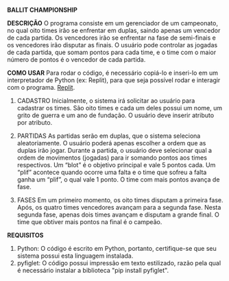 **BALLIT CHAMPIONSHIP** 

**DESCRIÇÃO**
O programa consiste em um gerenciador de um campeonato, no qual oito times irão se enfrentar em duplas, saindo apenas um vencedor de cada partida. Os vencedores irão se enfrentar na fase de semi-finais e os vencedores irão disputar as finais. O usuário pode controlar as jogadas de cada partida, que somam pontos para cada time, e o time com o maior número de pontos é o vencedor de cada partida.

**COMO USAR**
Para rodar o código, é necessário copiá-lo e inseri-lo em um interpretador de Python (ex: Replit), para que seja possível rodar e interagir com o programa.
[Replit](https://replit.com/).

  1. CADASTRO
Inicialmente, o sistema irá solicitar ao usuário para cadastrar os times. São oito times e cada um deles possui um nome, um grito de guerra e um ano de fundação. O usuário deve inserir atributo por atributo.

  3. PARTIDAS
As partidas serão em duplas, que o sistema seleciona aleatoriamente. O usuário poderá apenas escolher a ordem que as duplas irão jogar.
Durante a partida, o usuário deve selecionar qual a ordem de movimentos (jogadas) para ir somando pontos aos times respectivos. Um “blot” é o objetivo principal e vale 5 pontos cada. Um “plif” acontece quando ocorre uma falta e o time que sofreu a falta ganha um “plif”, o qual vale 1 ponto.
O time com mais pontos avança de fase.

  4. FASES
Em um primeiro momento, os oito times disputam a primeira fase. Após, os quatro times vencedores avançam para a segunda fase. Nesta segunda fase, apenas dois times avançam e disputam a grande final. O time que obtiver mais pontos na final é o campeão.

**REQUISITOS**
1) Python: O código é escrito em Python, portanto, certifique-se que seu sistema possui esta linguagem instalada.
2) pyfiglet: O código possui impressão em texto estilizado, razão pela qual é necessário instalar a biblioteca "pip install pyfiglet".
